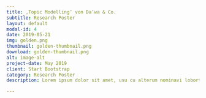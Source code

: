 ```yaml
---
title: ‚Topic Modelling‘ von Da‘wa & Co.
subtitle: Research Poster
layout: default
modal-id: 4
date: 2019-05-21
img: golden.png
thumbnail: golden-thumbnail.png
download: golden-thumbnail.png
alt: image-alt
project-date: May 2019
client: Start Bootstrap
category: Research Poster
description: Lorem ipsum dolor sit amet, usu cu alterum nominavi lobortis. At duo novum diceret. Tantas apeirian vix et, usu sanctus postulant inciderint ut, populo diceret necessitatibus in vim. Cu eum dicam feugiat noluisse.

---
```

